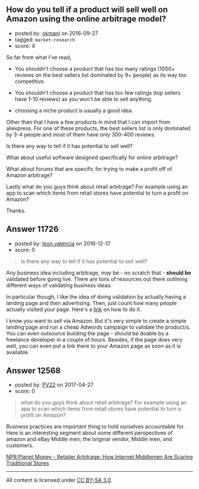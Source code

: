 ## How do you tell if a product will sell well on Amazon using the online arbitrage model?

- posted by: [okmanl](https://stackexchange.com/users/7319614/okmanl) on 2016-09-27
- tagged: `market-research`
- score: 4


So far from what I've read,


- You shouldn't choose a product that has too many ratings (1000+ reviews on the best sellers list dominated by 9+ people) as its way too competitive. 

- You shouldn't choose a product that has too few ratings (top sellers have 1-10 reviews) as you won't be able to sell anything. 

- choosing a niche product is usually a good idea. 


Other than that I have a few products in mind that I can import from aliexpress. For one of these products, the best sellers list is only dominated by 3-4 people and most of them have only 300-400 reviews.

 


Is there any way to tell if it has potential to sell well? 

What about useful software designed specifically for online arbitrage?

What about forums that are specific for trying to make a profit off of Amazon arbitrage?

Lastly what do you guys think about retail arbitrage? For example using an app to scan which items from retail stores have potential to turn a profit on Amazon?

Thanks. 



## Answer 11726

- posted by: [leon.valencia](https://stackexchange.com/users/9076594/leon-valencia) on 2016-12-17
- score: 0

<blockquote>
  <p>Is there any way to tell if it has potential to sell well?</p>
</blockquote>

<p>Any business idea including arbitrage, may be - no scratch that - <strong>should be</strong> validated before going live. There are tons of resources out there outlining different ways of validating business ideas.</p>

<p>In particular though, I like the idea of doing validation by actually having a landing page and then advertising. Then, just count how many people actually visited your page. Here's a <a href="http://startupbros.com/3-steps-to-validate-your-business-idea-for-free/" rel="nofollow noreferrer">link</a> on how to do it.</p>

<p>I know you want to sell via Amazon. But it's very simple to create a simple landing page and run a cheap Adwords campaign to validate the product/s. You can even outsource building the page - should be doable by a freelance developer in a couple of hours. Besides, if the page does very well, you can even put a link there to your Amazon page as soon as it is available.</p>



## Answer 12568

- posted by: [PV22](https://stackexchange.com/users/8264469/pv22) on 2017-04-27
- score: 0

<blockquote>
  <p>what do you guys think about retail arbitrage? For example using an app to scan which items from retail stores have potential to turn a profit on Amazon?</p>
</blockquote>

<p>Business practices are important thing to hold ourselves accountable for. Here is an interesting segment about some different perspectives of amazon and eBay Middle men; the original vendor, Middle men, and customers.</p>

<p><a href="http://www.npr.org/2015/06/04/412046900/retailer-arbitrage-how-internet-middlemen-are-scaring-traditional-stores/" rel="nofollow noreferrer" title="NPR Planet Money - Retailer Arbitrage: How Internet Middlemen Are Scaring Traditional Stores">NPR Planet Money - Retailer Arbitrage: How Internet Middlemen Are Scaring Traditional Stores</a></p>




---

All content is licensed under [CC BY-SA 3.0](https://creativecommons.org/licenses/by-sa/3.0/).
